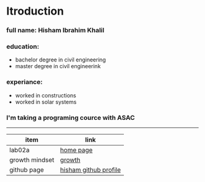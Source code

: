 # Itroduction
### full name: Hisham Ibrahim Khalil
### education:
 - bachelor degree in civil engineering
 - master degree in civil engineerink
### experiance:
 - worked in constructions
 - worked in solar systems
### I'm taking a programing cource with ASAC
_________________________________________________________________________

| item           | link |
| -------------- | ---- |
| lab02a         | [home page](https://hishamkhalil1990.github.io/reading-notes/) |
| growth mindset | [growth](https://www.atlassian.com/blog/inside-atlassian/growth-mindset) |
| github page    | [hisham github profile](https://github.com/HishamKhalil1990) |